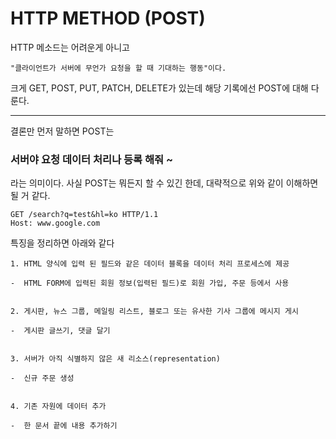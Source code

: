 
# HTTP METHOD (POST)

HTTP 메소드는 어려운게 아니고
   
    "클라이언트가 서버에 무언가 요청을 할 때 기대하는 행동"이다.
크게 GET, POST, PUT, PATCH, DELETE가 있는데
해당 기록에선 POST에 대해 다룬다.

--------------------------------------



결론만 먼저 말하면 POST는 
### 서버야 요청 데이터 처리나 등록 해줘 ~
라는 의미이다. 사실 POST는 뭐든지 할 수 있긴 한데, 대략적으로 위와 같이 이해하면 될 거 같다.


    GET /search?q=test&hl=ko HTTP/1.1
    Host: www.google.com


특징을 정리하면 아래와 같다 

    1. HTML 양식에 입력 된 필드와 같은 데이터 블록을 데이터 처리 프로세스에 제공

    -  HTML FORM에 입력된 회원 정보(입력된 필드)로 회원 가입, 주문 등에서 사용


    2. 게시판, 뉴스 그룹, 메일링 리스트, 블로그 또는 유사한 기사 그룹에 메시지 게시

    -  게시판 글쓰기, 댓글 달기


    3. 서버가 아직 식별하지 않은 새 리소스(representation)

    -  신규 주문 생성


    4. 기존 자원에 데이터 추가

    -  한 문서 끝에 내용 추가하기

